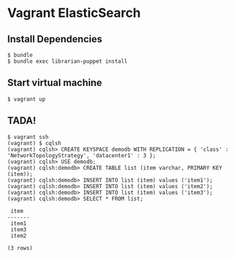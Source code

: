 # Vagrant ElasticSearch

## Install Dependencies

    $ bundle
    $ bundle exec librarian-puppet install

## Start virtual machine

    $ vagrant up

## TADA!

    $ vagrant ssh
    (vagrant) $ cqlsh
    (vagrant) cqlsh> CREATE KEYSPACE demodb WITH REPLICATION = { 'class' : 'NetworkTopologyStrategy', 'datacenter1' : 3 };
    (vagrant) cqlsh> USE demodb;
    (vagrant) cqlsh:demodb> CREATE TABLE list (item varchar, PRIMARY KEY (item));
    (vagrant) cqlsh:demodb> INSERT INTO list (item) values ('item1');
    (vagrant) cqlsh:demodb> INSERT INTO list (item) values ('item2');
    (vagrant) cqlsh:demodb> INSERT INTO list (item) values ('item3');
    (vagrant) cqlsh:demodb> SELECT * FROM list;

     item
    -------
     item1
     item3
     item2

    (3 rows)


